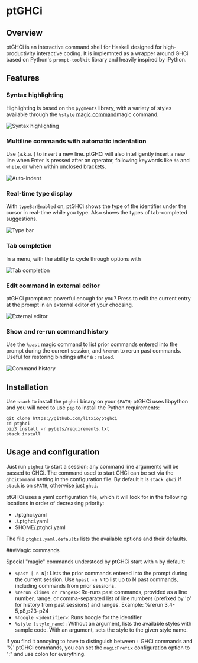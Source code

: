 # ptGHCi

## Overview

ptGHCi is an interactive command shell for Haskell designed for high-productivity interactive coding.  It is implemnted as a wrapper around GHCi based on Python's `prompt-toolkit` library and heavily inspired by IPython.  

## Features

### Syntax highlighting

Highlighting is based on the `pygments` library, with a variety of styles available through the `%style` [magic command](#magic-commands)magic command.

![Syntax highlighting](https://litxio.github.io/ptghci/images/syntax_highlight.svg)

### Multiline commands with automatic indentation

Use <Alt-Enter> (a.k.a. <Meta-Enter>) to insert a new line.  ptGHCi will also intelligently insert a new line when Enter is pressed after an operator, following keywords like `do` and `while`, or when within unclosed brackets.

![Auto-indent](https://litxio.github.io/ptghci/images/autoindent.svg)

### Real-time type display

With `typeBarEnabled` on, ptGHCi shows the type of the identifier under the cursor in real-time while you type.  Also shows the types of tab-completed suggestions.

![Type bar](https://litxio.github.io/ptghci/images/type_bar.svg)

### Tab completion

In a menu, with the ability to cycle through options with <Tab>

![Tab completion](https://litxio.github.io/ptghci/images/tab_completion.svg)

### Edit command in external editor

ptGHCi prompt not powerful enough for you?  Press <F2> to edit the current entry at the prompt in an external editor of your choosing.

![External editor](https://litxio.github.io/ptghci/images/external_editor.svg)

### Show and re-run command history

Use the `%past` magic command to list prior commands entered into the prompt during the current session, and `%rerun` to rerun past commands.  Useful for restoring bindings after a `:reload`.  

![Command history](https://litxio.github.io/ptghci/images/history.svg)

## Installation

Use `stack` to install the `ptghci` binary on your `$PATH`; ptGHCi uses libpython and you will need to use `pip` to install the Python requirements:

```
git clone https://github.com/litxio/ptghci
cd ptghci
pip3 install -r pybits/requirements.txt
stack install
```

## Usage and configuration

Just run `ptghci` to start a session; any command line arguments will be passed to GHCi.  The command used to start GHCi can be set via the `ghciCommand` setting in the configuration file.  By default it is `stack ghci` if `stack` is on `$PATH`, otherwise just `ghci`.

ptGHCi uses a yaml configuration file, which it will look for in the following locations in order of decreasing priority:

 * ./ptghci.yaml
 * ./.ptghci.yaml
 * $HOME/.ptghci.yaml

The file `ptghci.yaml.defaults` lists the available options and their defaults.  

###Magic commands

Special "magic" commands understood by ptGHCi start with `%` by default:

 * `%past [-n N]`: Lists the prior commands entered into the prompt during the current session.  Use `%past -n N` to list up to N past commands, including commands from prior sessions.
 * `%rerun <lines or ranges>`: Re-runs past commands, provided as a line number, range, or comma-separated list of line numbers (prefixed by 'p' for history from past sessions) and ranges. Example: %rerun 3,4-5,p8,p23-p24
 * `%hoogle <identifier>`: Runs hoogle for the identifier
 * `%style [style_name]`: Without an argument, lists the available styles with sample code.  With an argument, sets the style to the given style name.  

 If you find it annoying to have to distinguish between `:` GHCi commands and '%' ptGHCi commands, you can set the `magicPrefix` configuration option to ":" and use colon for everything.
